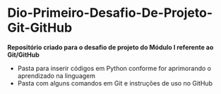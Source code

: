 # Dio-Primeiro-Desafio-De-Projeto-Git-GitHub
**Repositório criado para o desafio de projeto do Módulo I referente ao Git/GitHub**

- Pasta para inserir códigos em Python conforme for aprimorando o aprendizado na linguagem
- Pasta com alguns comandos em Git e instruções de uso no GitHub
